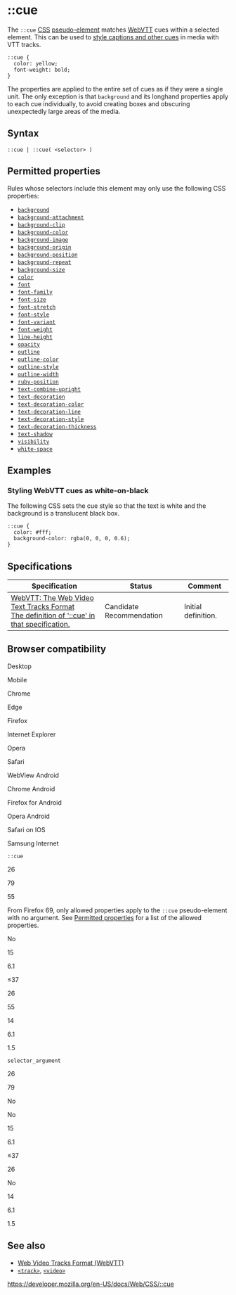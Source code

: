 # ::cue

The `::cue` [CSS](https://developer.mozilla.org/en-US/docs/Web/CSS) [pseudo-element](pseudo-elements) matches [WebVTT](https://developer.mozilla.org/en-US/docs/Web/API/WebVTT_API) cues within a selected element. This can be used to [style captions and other cues](https://developer.mozilla.org/en-US/docs/Web/API/WebVTT_API#styling_webtt_cues) in media with VTT tracks.

    ::cue {
      color: yellow;
      font-weight: bold;
    }

The properties are applied to the entire set of cues as if they were a single unit. The only exception is that `background` and its longhand properties apply to each cue individually, to avoid creating boxes and obscuring unexpectedly large areas of the media.

## Syntax

    ::cue | ::cue( <selector> )

## Permitted properties

Rules whose selectors include this element may only use the following CSS properties:

- [`background`](background)
- [`background-attachment`](background-attachment)
- [`background-clip`](background-clip)
- [`background-color`](background-color)
- [`background-image`](background-image)
- [`background-origin`](background-origin)
- [`background-position`](background-position)
- [`background-repeat`](background-repeat)
- [`background-size`](background-size)
- [`color`](color)
- [`font`](font)
- [`font-family`](font-family)
- [`font-size`](font-size)
- [`font-stretch`](font-stretch)
- [`font-style`](font-style)
- [`font-variant`](font-variant)
- [`font-weight`](font-weight)
- [`line-height`](line-height)
- [`opacity`](opacity)
- [`outline`](outline)
- [`outline-color`](outline-color)
- [`outline-style`](outline-style)
- [`outline-width`](outline-width)
- [`ruby-position`](ruby-position)
- [`text-combine-upright`](text-combine-upright)
- [`text-decoration`](text-decoration)
- [`text-decoration-color`](text-decoration-color)
- [`text-decoration-line`](text-decoration-line)
- [`text-decoration-style`](text-decoration-style)
- [`text-decoration-thickness`](text-decoration-thickness)
- [`text-shadow`](text-shadow)
- [`visibility`](visibility)
- [`white-space`](white-space)

## Examples

### Styling WebVTT cues as white-on-black

The following CSS sets the cue style so that the text is white and the background is a translucent black box.

    ::cue {
      color: #fff;
      background-color: rgba(0, 0, 0, 0.6);
    }

## Specifications

<table><thead><tr class="header"><th>Specification</th><th>Status</th><th>Comment</th></tr></thead><tbody><tr class="odd"><td><a href="https://w3c.github.io/webvtt/#the-cue-pseudo-element">WebVTT: The Web Video Text Tracks Format<br />
<span class="small">The definition of '::cue' in that specification.</span></a></td><td><span class="spec-cr">Candidate Recommendation</span></td><td>Initial definition.</td></tr></tbody></table>

## Browser compatibility

Desktop

Mobile

Chrome

Edge

Firefox

Internet Explorer

Opera

Safari

WebView Android

Chrome Android

Firefox for Android

Opera Android

Safari on IOS

Samsung Internet

`::cue`

26

79

55

From Firefox 69, only allowed properties apply to the `::cue` pseudo-element with no argument. See [Permitted properties](https://developer.mozilla.org/docs/Web/CSS/::cue#Permitted_properties) for a list of the allowed properties.

No

15

6.1

≤37

26

55

14

6.1

1.5

`selector_argument`

26

79

No

No

15

6.1

≤37

26

No

14

6.1

1.5

## See also

- [Web Video Tracks Format (WebVTT)](https://developer.mozilla.org/en-US/docs/Web/API/WebVTT_API)
- [`<track>`](https://developer.mozilla.org/en-US/docs/Web/HTML/Element/track), [`<video>`](https://developer.mozilla.org/en-US/docs/Web/HTML/Element/video)

<a href="https://developer.mozilla.org/en-US/docs/Web/CSS/::cue" class="_attribution-link">https://developer.mozilla.org/en-US/docs/Web/CSS/::cue</a>
